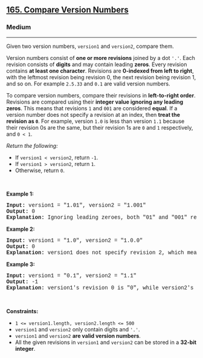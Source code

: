 <h2><a href="https://leetcode.com/problems/compare-version-numbers/">165. Compare Version Numbers</a></h2><h3>Medium</h3><hr><div><p>Given two version numbers,&nbsp;<code style="font-family: monospace, Bangla941, sans-serif;">version1</code> and <code style="font-family: monospace, Bangla941, sans-serif;">version2</code>, compare them.</p>

<ul>
</ul>

<p>Version numbers consist of <strong>one or more revisions</strong> joined by a dot&nbsp;<code style="font-family: monospace, Bangla941, sans-serif;">'.'</code>. Each revision&nbsp;consists of <strong>digits</strong>&nbsp;and may contain leading <strong>zeros</strong>. Every revision contains <strong>at least one character</strong>. Revisions are <strong>0-indexed from left to right</strong>, with the leftmost revision being revision 0, the next revision being revision 1, and so on. For example&nbsp;<code style="font-family: monospace, Bangla941, sans-serif;">2.5.33</code>&nbsp;and&nbsp;<code style="font-family: monospace, Bangla941, sans-serif;">0.1</code>&nbsp;are valid version numbers.</p>

<p>To compare version numbers, compare their revisions in <strong>left-to-right order</strong>. Revisions are compared using their&nbsp;<strong>integer value ignoring any leading zeros</strong>. This means that revisions&nbsp;<code style="font-family: monospace, Bangla941, sans-serif;">1</code>&nbsp;and&nbsp;<code style="font-family: monospace, Bangla941, sans-serif;">001</code>&nbsp;are considered&nbsp;<strong>equal</strong>. If a version number does not specify a revision at an index, then&nbsp;<strong>treat the revision as&nbsp;<code style="font-family: monospace, Bangla941, sans-serif;">0</code></strong>. For example, version&nbsp;<code style="font-family: monospace, Bangla941, sans-serif;">1.0</code> is less than version&nbsp;<code style="font-family: monospace, Bangla941, sans-serif;">1.1</code>&nbsp;because their revision 0s are the same, but their revision 1s are&nbsp;<code style="font-family: monospace, Bangla941, sans-serif;">0</code>&nbsp;and&nbsp;<code style="font-family: monospace, Bangla941, sans-serif;">1</code>&nbsp;respectively, and&nbsp;<code style="font-family: monospace, Bangla941, sans-serif;">0 &lt; 1</code>.</p>

<p><em>Return the following:</em></p>

<ul>
	<li>If <code style="font-family: monospace, Bangla941, sans-serif;">version1 &lt; version2</code>, return <code style="font-family: monospace, Bangla941, sans-serif;">-1</code>.</li>
	<li>If <code style="font-family: monospace, Bangla941, sans-serif;">version1 &gt; version2</code>, return <code style="font-family: monospace, Bangla941, sans-serif;">1</code>.</li>
	<li>Otherwise, return <code style="font-family: monospace, Bangla941, sans-serif;">0</code>.</li>
</ul>

<p>&nbsp;</p>
<p><strong>Example 1:</strong></p>

<pre style="font-family: SFMono-Regular, Consolas, &quot;Liberation Mono&quot;, Menlo, Courier, monospace, Bangla941, sans-serif;"><strong>Input:</strong> version1 = "1.01", version2 = "1.001"
<strong>Output:</strong> 0
<strong>Explanation:</strong> Ignoring leading zeroes, both "01" and "001" represent the same integer "1".
</pre>

<p><strong>Example 2:</strong></p>

<pre style="font-family: SFMono-Regular, Consolas, &quot;Liberation Mono&quot;, Menlo, Courier, monospace, Bangla941, sans-serif;"><strong>Input:</strong> version1 = "1.0", version2 = "1.0.0"
<strong>Output:</strong> 0
<strong>Explanation:</strong> version1 does not specify revision 2, which means it is treated as "0".
</pre>

<p><strong>Example 3:</strong></p>

<pre style="font-family: SFMono-Regular, Consolas, &quot;Liberation Mono&quot;, Menlo, Courier, monospace, Bangla941, sans-serif;"><strong>Input:</strong> version1 = "0.1", version2 = "1.1"
<strong>Output:</strong> -1
<strong>Explanation:</strong> version1's revision 0 is "0", while version2's revision 0 is "1". 0 &lt; 1, so version1 &lt; version2.
</pre>

<p>&nbsp;</p>
<p><strong>Constraints:</strong></p>

<ul>
	<li><code style="font-family: monospace, Bangla941, sans-serif;">1 &lt;= version1.length, version2.length &lt;= 500</code></li>
	<li><code style="font-family: monospace, Bangla941, sans-serif;">version1</code> and <code style="font-family: monospace, Bangla941, sans-serif;">version2</code>&nbsp;only contain digits and <code style="font-family: monospace, Bangla941, sans-serif;">'.'</code>.</li>
	<li><code style="font-family: monospace, Bangla941, sans-serif;">version1</code> and <code style="font-family: monospace, Bangla941, sans-serif;">version2</code>&nbsp;<strong>are valid version numbers</strong>.</li>
	<li>All the given revisions in&nbsp;<code style="font-family: monospace, Bangla941, sans-serif;">version1</code> and <code style="font-family: monospace, Bangla941, sans-serif;">version2</code>&nbsp;can be stored in&nbsp;a&nbsp;<strong>32-bit integer</strong>.</li>
</ul>
</div>